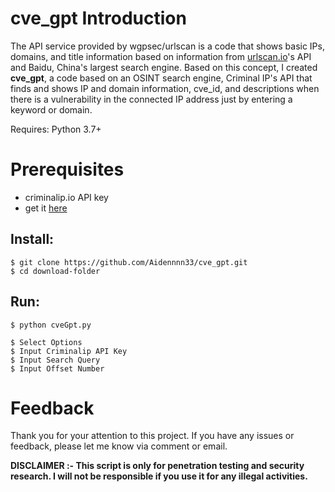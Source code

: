       
# cve_gpt Introduction
The API service provided by wgpsec/urlscan is a code that shows basic IPs, domains, and title information based on information from  [urlscan.io](http://urlscan.io/)'s API and Baidu, China's largest search engine. Based on this concept, I created **cve_gpt**, a code based on an OSINT search engine, Criminal IP's API that finds and shows IP and domain information, cve_id, and descriptions when there is a vulnerability in the connected IP address just by entering a keyword or domain.

Requires: Python 3.7+

# Prerequisites
* criminalip.io API key
* get it [here](https://www.criminalip.io)

## Install:

	$ git clone https://github.com/Aidennnn33/cve_gpt.git
	$ cd download-folder

## Run:

	$ python cveGpt.py
	
	$ Select Options
	$ Input Criminalip API Key
	$ Input Search Query
	$ Input Offset Number

# Feedback
Thank you for your attention to this project. 
If you have any issues or feedback, please let me know via comment or email.


**DISCLAIMER :-
This script is only for penetration testing and security research. I will not be responsible if you use it for any illegal activities.**
